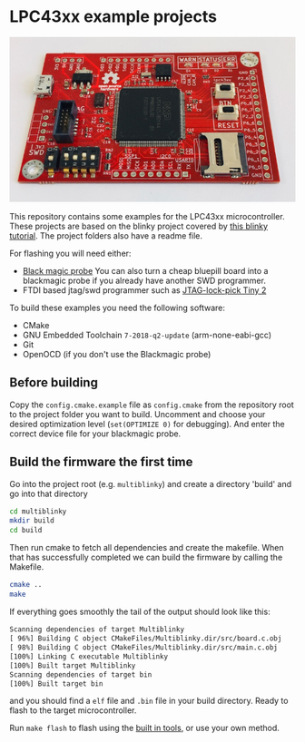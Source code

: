 # LPC43xx example projects

![](images/lpc43xx_board.jpg)

This repository contains some examples for the LPC43xx microcontroller. These projects are based on the blinky project covered by [this blinky tutorial](https://blinky101.github.io/blinky_lpc43xx/). The project folders also have a readme file.

For flashing you will need either:

* [Black magic probe](https://github.com/blacksphere/blackmagic) You can also turn a cheap bluepill board into a blackmagic probe if you already have another SWD programmer.
* FTDI based jtag/swd programmer such as [JTAG-lock-pick Tiny 2](http://www.distortec.com/jtag-lock-pick-tiny-2/#more-13)

To build these examples you need the following software:

* CMake
* GNU Embedded Toolchain `7-2018-q2-update` (arm-none-eabi-gcc)
* Git
* OpenOCD (if you don't use the Blackmagic probe)




## Before building

Copy the `config.cmake.example` file as `config.cmake` from the repository root to the project folder you want to build. Uncomment and choose your desired optimization level (`set(OPTIMIZE 0)` for debugging). And enter the correct device file for your blackmagic probe.

## Build the firmware the first time

Go into the project root (e.g. `multiblinky`) and create a directory 'build' and go into that directory

```bash
cd multiblinky
mkdir build
cd build
```

Then run cmake to fetch all dependencies and create the makefile. When that has successfully completed we can build the firmware by calling the Makefile.

```bash
cmake ..
make
```

If everything goes smoothly the tail of the output should look like this:

```
Scanning dependencies of target Multiblinky
[ 96%] Building C object CMakeFiles/Multiblinky.dir/src/board.c.obj
[ 98%] Building C object CMakeFiles/Multiblinky.dir/src/main.c.obj
[100%] Linking C executable Multiblinky
[100%] Built target Multiblinky
Scanning dependencies of target bin
[100%] Built target bin
```

and you should find a `elf` file and `.bin` file in your build directory. Ready to flash to the target microcontroller.

Run `make flash` to flash using the [built in tools](https://github.com/JitterCompany/mcu_debug), or use your own method.



